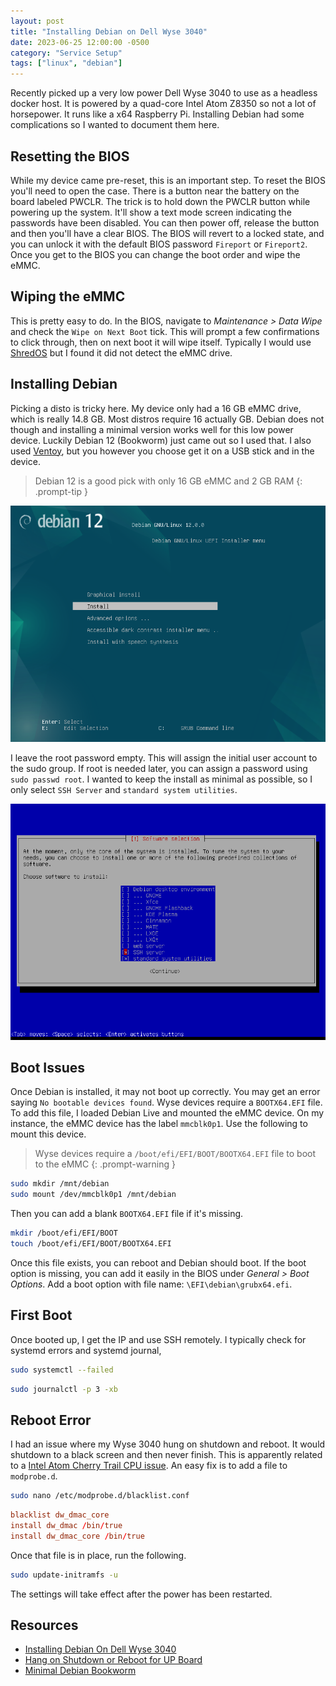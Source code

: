 ```yaml
---
layout: post
title: "Installing Debian on Dell Wyse 3040"
date: 2023-06-25 12:00:00 -0500
category: "Service Setup"
tags: ["linux", "debian"]
---
```


Recently picked up a very low power Dell Wyse 3040 to use as a headless docker host. It is powered by a quad-core Intel Atom Z8350 so not a lot of horsepower. It runs like a x64 Raspberry Pi. Installing Debian had some complications so I wanted to document them here.

## Resetting the BIOS

While my device came pre-reset, this is an important step. To reset the BIOS you'll need to open the case. There is a button near the battery on the board labeled PWCLR. The trick is to hold down the PWCLR button while powering up the system. It'll show a text mode screen indicating the passwords have been disabled. You can then power off, release the button and then you'll have a clear BIOS. The BIOS will revert to a locked state, and you can unlock it with the default BIOS password `Fireport` or `Fireport2`. Once you get to the BIOS you can change the boot order and wipe the eMMC.

## Wiping the eMMC

This is pretty easy to do. In the BIOS, navigate to _Maintenance > Data Wipe_ and check the `Wipe on Next Boot` tick. This will prompt a few confirmations to click through, then on next boot it will wipe itself. Typically I would use [ShredOS](https://github.com/PartialVolume/shredos.x86_64) but I found it did not detect the eMMC drive.

## Installing Debian

Picking a disto is tricky here. My device only had a 16 GB eMMC drive, which is really 14.8 GB. Most distros require 16 actually GB. Debian does not though and installing a minimal version works well for this low power device. Luckily Debian 12 (Bookworm) just came out so I used that. I also used [Ventoy](https://www.ventoy.net/en/download.html), but you however you choose get it on a USB stick and in the device.

> Debian 12 is a good pick with only 16 GB eMMC and 2 GB RAM
{: .prompt-tip }

![Debian 12 Install (Non-GUI)](/assets/img/linux-on-dell-wyse-3040/debian-12-install.png)

I leave the root password empty. This will assign the initial user account to the sudo group. If root is needed later, you can assign a password using `sudo passwd root`. I wanted to keep the install as minimal as possible, so I only select `SSH Server` and `standard system utilities`.

![Minimal Install](/assets/img/linux-on-dell-wyse-3040/minimal-install.png)

## Boot Issues

Once Debian is installed, it may not boot up correctly. You may get an error saying `No bootable devices found`. Wyse devices require a `BOOTX64.EFI` file. To add this file, I loaded Debian Live and mounted the eMMC device. On my instance, the eMMC device has the label `mmcblk0p1`. Use the following to mount this device.

> Wyse devices require a `/boot/efi/EFI/BOOT/BOOTX64.EFI` file to boot to the eMMC
{: .prompt-warning }

```bash
sudo mkdir /mnt/debian
sudo mount /dev/mmcblk0p1 /mnt/debian
```

Then you can add a blank `BOOTX64.EFI` file if it's missing.

```bash
mkdir /boot/efi/EFI/BOOT
touch /boot/efi/EFI/BOOT/BOOTX64.EFI
```

Once this file exists, you can reboot and Debian should boot. If the boot option is missing, you can add it easily in the BIOS under _General > Boot Options_. Add a boot option with file name: `\EFI\debian\grubx64.efi`.

## First Boot

Once booted up, I get the IP and use SSH remotely. I typically check for systemd errors and systemd journal,

```bash
sudo systemctl --failed
```

```bash
sudo journalctl -p 3 -xb
```

## Reboot Error

I had an issue where my Wyse 3040 hung on shutdown and reboot. It would shutdown to a black screen and then never finish. This is apparently related to a [Intel Atom Cherry Trail CPU issue](https://github.com/up-board/up-community/wiki/Ubuntu_20.04#hang-on-shutdown-or-reboot-for-up-board). An easy fix is to add a file to `modprobe.d`.

```bash
sudo nano /etc/modprobe.d/blacklist.conf
```

```conf
blacklist dw_dmac_core
install dw_dmac /bin/true
install dw_dmac_core /bin/true
```

Once that file is in place, run the following.

```bash
sudo update-initramfs -u
```

The settings will take effect after the power has been restarted.

## Resources

- [Installing Debian On Dell Wyse 3040](https://wiki.debian.org/InstallingDebianOn/Dell/Wyse%203040)
- [Hang on Shutdown or Reboot for UP Board](https://github.com/up-board/up-community/wiki/Ubuntu_20.04#hang-on-shutdown-or-reboot-for-up-board)
- [Minimal Debian Bookworm](https://www.dwarmstrong.org/minimal-debian/)
